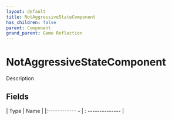 ```yaml
---
layout: default
title: NotAggressiveStateComponent
has_children: false
parent: Component
grand_parent: Game Reflection
---
```

# NotAggressiveStateComponent
Description 

## Fields
| Type | Name |
|:------------ - | : -------------- |
